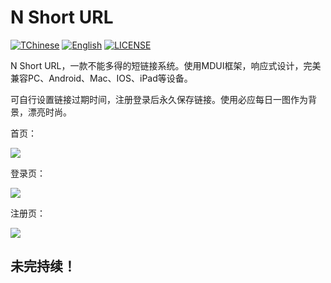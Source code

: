 # N Short URL
[![TChinese](https://img.shields.io/badge/Simplified-Chinese-yellowgreen)](https://github.com/heikejizhk666/N-Short-URL/blob/main/README.md)
[![English](https://img.shields.io/badge/-English-blue)](https://github.com/heikejizhk666/N-Short-URL/blob/main/README.en.md)
[![LICENSE](https://img.shields.io/badge/license-Apache--2.0-green)](https://github.com/heikejizhk666/N-Short-URL/blob/main/LICENSE)

N Short URL，一款不能多得的短链接系统。使用MDUI框架，响应式设计，完美兼容PC、Android、Mac、IOS、iPad等设备。

可自行设置链接过期时间，注册登录后永久保存链接。使用必应每日一图作为背景，漂亮时尚。

首页：

![](https://public.sourcegcdn.com/heikeji/wp-uploads/2022/04/5ef1a6de1dccdc7ba414bbc81465606d.png)

登录页：

![](https://public.sourcegcdn.com/heikeji/wp-uploads/2022/04/5acf2d1d8d32067074d26aab2e79cda4.png)

注册页：

![](https://public.sourcegcdn.com/heikeji/wp-uploads/2022/04/397f575537d2a8c309929cd9c2c2a2aa.png)

## 未完持续！

